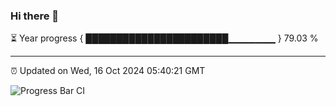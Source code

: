 ### Hi there 👋

⏳ Year progress { ███████████████████████▁▁▁▁▁▁▁ } 79.03 %

---

⏰ Updated on Wed, 16 Oct 2024 05:40:21 GMT

![Progress Bar CI](https://github.com/IshwaranRudhara/GIT-ACTION/workflows/Progress%20Bar%20CI/badge.svg)

